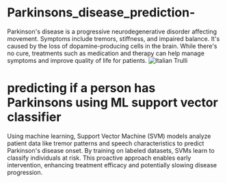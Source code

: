 # Parkinsons_disease_prediction-
Parkinson's disease is a progressive neurodegenerative disorder affecting movement. Symptoms include tremors, stiffness, and impaired balance. It's caused by the loss of dopamine-producing cells in the brain. While there's no cure, treatments such as medication and therapy can help manage symptoms and improve quality of life for patients.
<img src="https://static.javatpoint.com/tutorial/machine-learning/images/support-vector-machine-algorithm.png" alt="Italian Trulli">

<h1>predicting if a person has Parkinsons using ML support vector classifier </h1>
Using machine learning, Support Vector Machine (SVM) models analyze patient data like tremor patterns and speech characteristics to predict Parkinson's disease onset. By training on labeled datasets, SVMs learn to classify individuals at risk. This proactive approach enables early intervention, enhancing treatment efficacy and potentially slowing disease progression.
